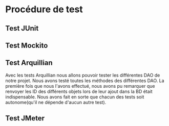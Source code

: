 # Procédure de test

## Test JUnit

## Test Mockito

## Test Arquillian

Avec les tests Arquillian nous allons pouvoir tester les différentes DAO de notre projet. Nous avons testé toutes les méthodes des différentes DAO. La première fois que nous l'avons effectué, nous avons pu remarquer que renvoyer les ID des différents objets lors de leur ajout dans la BD était indispensable. Nous avons fait en sorte que chacun des tests soit autonome(qu'il ne dépende d'aucun autre test).

<!--Pour lancer les tests effectué avec Arquillian il vous suffit de :--> 

## Test JMeter